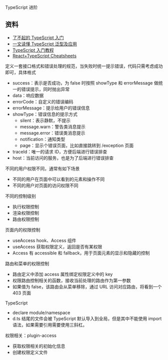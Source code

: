 TypeScript 进阶

## 资料
* [了不起的 TypeScript 入门](https://juejin.im/post/6844904182843965453)
* [一文读懂 TypeScript 泛型及应用](https://juejin.im/post/6844904184894980104)
* [TypeScript 入门教程](https://ts.xcatliu.com/)
* [React+TypeScript Cheatsheets](https://github.com/typescript-cheatsheets/react)

定义一套接口格式和错误处理的规范，当失败时统一提示错误，代码只需考虑成功即可，具体格式
* success：表示是否成功，为 false 时按照 showType 和 errorMessage 做统一的错误提示，同时抛出异常
* data：响应数据
* errorCode：自定义的错误编码
* errorMessage：提示给用户的错误信息
* showType：错误信息的提示方式
  * silent：表示静默，不提示
  * message.warn：警告类消息提示
  * message.error：错误类消息提示
  * notification：通知类型
  * page：显示个错误页面，比如直接跳转到 /exception 页面
* traceId：唯一的请求 ID，方便后端进行错误排查
* host：当前访问的服务，也是为了后端进行错误排查

不同的用户权限不同，通常有如下场景
* 不同的用户在页面中可以看到的元素和操作不同
* 不同的用户对页面的访问权限不同

不同的控制级别
* 执行权限控制
* 渲染权限控制
* 路由权限控制

页面内的权限控制
* useAccess hook、Access 组件
* useAccess 获取权限定义，返回是否有某权限
* Access 有 accessible 和 fallback，用于页面元素的显示和隐藏的控制

路由和菜单的权限控制
* 路由定义中添加 access 属性绑定权限定义中的 key
* 权限路由控制相关的函数，接收当前处理的路由作为第一参数
* 如果值为 false，该路由会从菜单移除，通过 URL 访问对应路由，将看到一个 403 页面

TypeScript
* declare module/namespace
* d.ts 结尾的文件会被 TypeScript 默认导入到全局，但是其中不能使用 import 语法，如果需要引用需要使用三斜杠。

权限相关：plugin-access
* 获取权限相关的初始化信息
* 创建权限定义文件